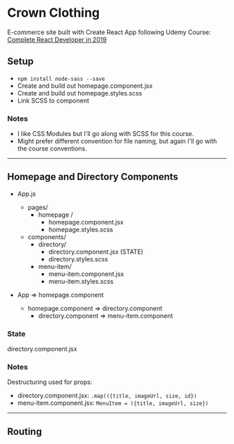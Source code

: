 # Crown Clothing
E-commerce site built with Create React App following Udemy Course: [Complete React Developer in 2019](https://www.udemy.com/complete-react-developer-zero-to-mastery)
## Setup
- `npm install node-sass --save`
- Create and build out homepage.component.jsx
- Create and build out homepage.styles.scss
- Link SCSS to component
  
### Notes
- I like CSS Modules but I'll go along with SCSS for this course.
- Might prefer different convention for file naming, but again I'll go with the course conventions.
---

## Homepage and Directory Components
- App.js
  - pages/
    - homepage /
      - homepage.component.jsx
      - homepage.styles.scss
  - components/
    - directory/
      - directory.component.jsx (STATE)
      - directory.styles.scss
    - menu-item/
      - menu-item.component.jsx
      - menu-item.styles.scss

- App => homepage.component
  - homepage.component  =>  directory.component
    - directory.component  =>  menu-item.component

### State
directory.component.jsx
  
### Notes
Destructuring used for props:
- directory.component.jsx:
  `.map(({title, imageUrl, size, id})`
- menu-item.component.jsx:
  `MenuItem = ({title, imageUrl, size})`

---

## Routing